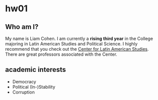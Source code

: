 # hw01
## Who am I? 
My name is Liam Cohen. I am currently a **rising third year** in the College
majoring in Latin American Studies and Political Science. I highly recommend 
that you check out the [Center for Latin American Studies](https://clas.uchicago.edu/). There are great 
professors associated with the Center. 

## academic interests 
- Democracy 
- Political (In-)Stability 
- Corruption 

